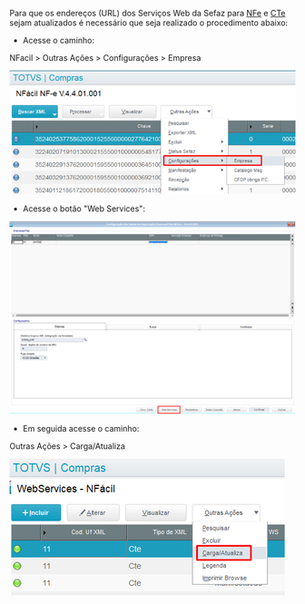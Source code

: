 Para que os endereços (URL) dos Serviços Web da Sefaz para [NFe](https://www.nfe.fazenda.gov.br/portal/webServices.aspx) e [CTe](https://www.cte.fazenda.gov.br/portal/webServices.aspx   ) sejam atualizados é necessário que seja realizado o procedimento abaixo:

* Acesse o caminho:

NFacil > Outras Ações > Configurações > Empresa

![Configurações Empresa](../img/configuracoes-empresa.png)

* Acesse o botão "Web Services":

![Botão Web Services](../img/botao-web-services.png)

* Em seguida acesse o caminho:

Outras Ações > Carga/Atualiza

![Carga/Atualiza](../img/carga-atualiza.png)
